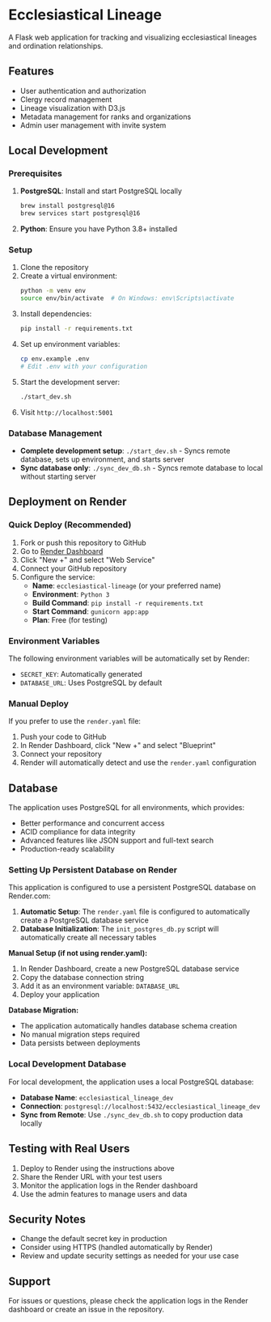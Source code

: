 # Ecclesiastical Lineage

A Flask web application for tracking and visualizing ecclesiastical lineages and ordination relationships.

## Features

- User authentication and authorization
- Clergy record management
- Lineage visualization with D3.js
- Metadata management for ranks and organizations
- Admin user management with invite system

## Local Development

### Prerequisites

1. **PostgreSQL**: Install and start PostgreSQL locally
   ```bash
   brew install postgresql@16
   brew services start postgresql@16
   ```

2. **Python**: Ensure you have Python 3.8+ installed

### Setup

1. Clone the repository
2. Create a virtual environment:
   ```bash
   python -m venv env
   source env/bin/activate  # On Windows: env\Scripts\activate
   ```
3. Install dependencies:
   ```bash
   pip install -r requirements.txt
   ```
4. Set up environment variables:
   ```bash
   cp env.example .env
   # Edit .env with your configuration
   ```
5. Start the development server:
   ```bash
   ./start_dev.sh
   ```
7. Visit `http://localhost:5001`

### Database Management

- **Complete development setup**: `./start_dev.sh` - Syncs remote database, sets up environment, and starts server
- **Sync database only**: `./sync_dev_db.sh` - Syncs remote database to local without starting server

## Deployment on Render

### Quick Deploy (Recommended)

1. Fork or push this repository to GitHub
2. Go to [Render Dashboard](https://dashboard.render.com/)
3. Click "New +" and select "Web Service"
4. Connect your GitHub repository
5. Configure the service:
   - **Name**: `ecclesiastical-lineage` (or your preferred name)
   - **Environment**: `Python 3`
   - **Build Command**: `pip install -r requirements.txt`
   - **Start Command**: `gunicorn app:app`
   - **Plan**: Free (for testing)

### Environment Variables

The following environment variables will be automatically set by Render:
- `SECRET_KEY`: Automatically generated
- `DATABASE_URL`: Uses PostgreSQL by default

### Manual Deploy

If you prefer to use the `render.yaml` file:

1. Push your code to GitHub
2. In Render Dashboard, click "New +" and select "Blueprint"
3. Connect your repository
4. Render will automatically detect and use the `render.yaml` configuration

## Database

The application uses PostgreSQL for all environments, which provides:

- Better performance and concurrent access
- ACID compliance for data integrity
- Advanced features like JSON support and full-text search
- Production-ready scalability

### Setting Up Persistent Database on Render

This application is configured to use a persistent PostgreSQL database on Render.com:

1. **Automatic Setup**: The `render.yaml` file is configured to automatically create a PostgreSQL database service
2. **Database Initialization**: The `init_postgres_db.py` script will automatically create all necessary tables


**Manual Setup (if not using render.yaml):**
1. In Render Dashboard, create a new PostgreSQL database service
2. Copy the database connection string
3. Add it as an environment variable: `DATABASE_URL`
4. Deploy your application

**Database Migration:**
- The application automatically handles database schema creation
- No manual migration steps required
- Data persists between deployments

### Local Development Database

For local development, the application uses a local PostgreSQL database:

- **Database Name**: `ecclesiastical_lineage_dev`
- **Connection**: `postgresql://localhost:5432/ecclesiastical_lineage_dev`
- **Sync from Remote**: Use `./sync_dev_db.sh` to copy production data locally


## Testing with Real Users

1. Deploy to Render using the instructions above
2. Share the Render URL with your test users
3. Monitor the application logs in the Render dashboard
4. Use the admin features to manage users and data

## Security Notes

- Change the default secret key in production
- Consider using HTTPS (handled automatically by Render)
- Review and update security settings as needed for your use case

## Support

For issues or questions, please check the application logs in the Render dashboard or create an issue in the repository.
